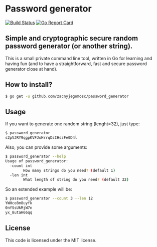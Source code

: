 # Password generator

[![Build Status](https://travis-ci.com/zacnyjegomosc/password_generator.svg?branch=master)](https://travis-ci.com/zacnyjegomosc/password_generator) 
[![Go Report Card](https://goreportcard.com/badge/github.com/zacnyjegomosc/password_generator)](https://goreportcard.com/report/github.com/zacnyjegomosc/password_generator)

## Simple and cryptographic secure random password generator (or another string).

This is a small private command line tool, written in Go for learning and having fun (and to have a straightforward, fast and secure
password generator close at hand).

## How to install?

```bash
$ go get -u github.com/zacnyjegomosc/password_generator
```

## Usage

If you want to generate one random string (lenght=32), just type:
```bash
$ password_generator
s2pVJRY9qgpKVFJoHrrqDzIHszFe0D4l
```

Also, you can provide some arguments:
```bash
$ password_generator --help
Usage of password_generator:
  -count int
        How many strings do you need? (default 1)
  -len int
        What length of string do you need? (default 32)

```

So an extended example will be:
```bash
$ password_generator --count 3 --len 12
YWHce8m8uyfk
0nYSsUkMjW7n
yx_8utaH66qq
```

## License
   
This code is licensed under the MIT license.